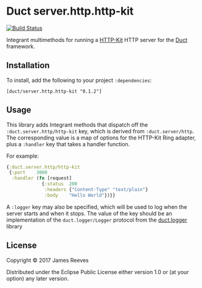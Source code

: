 # Duct server.http.http-kit

[![Build Status](https://travis-ci.org/duct-framework/server.http.http-kit.svg?branch=master)](https://travis-ci.org/duct-framework/server.http.http-kit)

Integrant multimethods for running a [HTTP-Kit][] HTTP server for the
[Duct][] framework.

[http-kit]: http://www.http-kit.org/
[duct]: https://github.com/duct-framework/duct

## Installation

To install, add the following to your project `:dependencies`:

    [duct/server.http.http-kit "0.1.2"]

## Usage

This library adds Integrant methods that dispatch off the
`:duct.server.http/http-kit` key, which is derived from
`:duct.server/http`. The corresponding value is a map of options for
the HTTP-Kit Ring adapter, plus a `:handler` key that takes a handler
function.

For example:

```clojure
{:duct.server.http/http-kit
 {:port    3000
  :handler (fn [request]
             {:status  200
              :headers {"Content-Type" "text/plain"}
              :body    "Hello World"})}}
```

A `:logger` key may also be specified, which will be used to log when
the server starts and when it stops. The value of the key should be an
implementation of the `duct.logger/Logger` protocol from the
[duct.logger][] library

[duct.logger]: https://github.com/duct-framework/logger

## License

Copyright © 2017 James Reeves

Distributed under the Eclipse Public License either version 1.0 or (at
your option) any later version.
